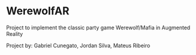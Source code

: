 # WerewolfAR
Project to implement the classic party game Werewolf/Mafia in Augmented Reality

Project by: Gabriel Cunegato, Jordan Silva, Mateus Ribeiro
